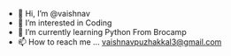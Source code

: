 - 👋 Hi, I’m @vaishnav
- 👀 I’m interested in Coding
- 🌱 I’m currently learning Python From Brocamp
- 📫 How to reach me ... vaishnavpuzhakkal3@gmail.com



<!---
vaishnav80/vaishnav80 is a ✨ special ✨ repository because its `README.md` (this file) appears on your GitHub profile.
You can click the Preview link to take a look at your changes.
--->
